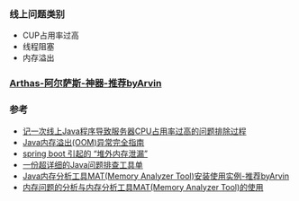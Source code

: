
### 线上问题类别
- CUP占用率过高
- 线程阻塞
- 内存溢出

### [Arthas-阿尔萨斯-神器-推荐byArvin](https://alibaba.github.io/arthas/index.html) 

### 参考
- [记一次线上Java程序导致服务器CPU占用率过高的问题排除过程](https://www.jianshu.com/p/3667157d63bb)
- [Java内存溢出(OOM)异常完全指南](https://www.jianshu.com/p/2fdee831ed03)
- [spring boot 引起的 “堆外内存泄漏”](https://mp.weixin.qq.com/s/warAkXqkpDXOA10wN0vv-Q)
- [一份超详细的Java问题排查工具单](https://mp.weixin.qq.com/s/HJXR40BZKaMQRtOEyHRRTw)
- [Java内存分析工具MAT(Memory Analyzer Tool)安装使用实例-推荐byArvin](https://blog.csdn.net/jin_kwok/article/details/80326088)
- [内存问题的分析与内存分析工具MAT(Memory Analyzer Tool)的使用](https://blog.csdn.net/m0_37450089/article/details/81368785)